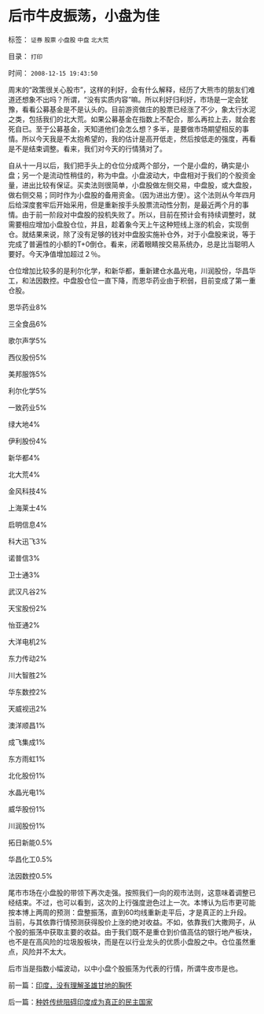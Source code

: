 # 后市牛皮振荡，小盘为佳

标签： `证券` `股票` `小盘股` `中盘` `北大荒` 

目录： `打印`

时间： `2008-12-15 19:43:50`

周末的“政策很关心股市”，这样的利好，会有什么解释，经历了大熊市的朋友们难道还想象不出吗？所谓，“没有实质内容”嘛。所以利好归利好，市场是一定会犹豫，看看公募基金是不是认头的。目前游资做庄的股票已经涨了不少，象太行水泥之类，包括我们的北大荒。如果公募基金在指数上不配合，那么再拉上去，就会套死自已。至于公募基金，天知道他们会怎么想？多半，是要做市场期望相反的事情。所以今天我是不太抱希望的，我的估计是高开低走，然后按低走的强度，再看是不是结束调整。看来，我们对今天的行情猜对了。

自从十一月以后，我们把手头上的仓位分成两个部分，一个是小盘的，确实是小盘；另一个是流动性稍佳的，称为中盘。小盘波动大，中盘相对于我们的个股资金量，进出比较有保证。买卖法则很简单，小盘股做左侧交易，中盘股，或大盘股，做右侧交易；同时作为小盘股的备用资金。（因为进出方便）。这个法则从今年四月后给深度套牢后开始采用，但是重新按手头股票流动性分割，是最近两个月的事情。由于前一阶段对中盘股的投机失败了。所以，目前在预计会有持续调整时，就需要相应增加小盘股仓位，并且，趁着象今天上午这种短线上涨的机会，实现倒仓。就结果来说，除了没有足够的钱对中盘股实施补仓外，对于小盘股来说，等于完成了普遍性的小额的T+0倒仓。看来，闭着眼睛按交易系统办，总是比当聪明人要好。今天净值增加超过２％。

仓位增加比较多的是利尔化学，和新华都，重新建仓水晶光电，川润股份，华昌华工，和法因数控。中盘股仓位一直下降，而恩华药业由于积弱，目前变成了第一重仓股。

恩华药业8%

三全食品6%

歌尔声学5%

西仪股份5%

美邦服饰5%

利尔化学5%

一致药业5%

绿大地4%

伊利股份4%

新华都4%

北大荒4%

金风科技4%

上海莱士4%

启明信息4%

科大迅飞3%

诺普信3%

卫士通3%

武汉凡谷2%

天宝股份2%

怡亚通2%

大洋电机2%

东力传动2%

川大智胜2%

华东数控2%

天威视迅2%

澳洋顺昌1%

成飞集成1%

东方雨虹1%

北化股份1%

水晶光电1%

威华股份1%

川润股份1%

拓日新能0.5%

华昌化工0.5%

法因数控0.5%

尾市市场在小盘股的带领下再次走强。按照我们一向的观市法则，这意味着调整已经结束。不过，也可以看到，这次的上行强度逊色过上一次。本博认为后市更可能按本博上两周的预测：盘整振荡，直到60均线重新走平后，才是真正的上升段。当前，与其依靠行情预测获得股价上涨的绝对收益。不如，依靠我们大撒网子，从个股的振荡中获取主要的收益。由于我们既不是重仓到价值高估的银行地产板块，也不是在高风险的垃圾股板块，而是在以行业龙头的优质小盘股之中。仓位虽然重点，风险并不太大。

后市当是指数小幅波动，以中小盘个股振荡为代表的行情，所谓牛皮市是也。



前一篇：[印度，没有理解圣雄甘地的胸怀](../../../2008/12/15/印度，没有理解圣雄甘地的胸怀.md)

后一篇：[种姓传统阻碍印度成为真正的民主国家](../../../2008/12/16/种姓传统阻碍印度成为真正的民主国家.md)